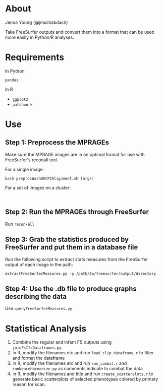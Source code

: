 # About

Jenna Young (@jmschabdach)

Take FreeSurfer outputs and convert them into a format that can be used more easily in Python/R analyses.

# Requirements

In Python

```
pandas
```

In R

- `ggplot2`
- `patchwork`

# Use

## Step 1: Preprocess the MPRAGEs

Make sure the MPRAGE images are in an optimal format for use with FreeSurfer's reconall tool.

For a single image: 

`bash preprocWashUACPCAlignment.sh [args]`

For a set of images on a cluster:

` `

## Step 2: Run the MPRAGEs through FreeSurfer

Run `recon-all` 

## Step 3: Grab the statistics produced by FreeSurfer and put them in a database file

Run the following script to extract stats measures from the FreeSurfer output of each image in the path:

`extractFreeSurferMeasures.py -p /path/to/freesurfer/output/directory`

## Step 4: Use the .db file to produce graphs describing the data

Use `queryFreeSurferMeasures.py`

# Statistical Analysis

1. Combine the regular and infant FS outputs using `joinFsIfsDataframes.py`
2. In R, modify the filenames etc and run `load_clip_dataframe.r` to filter and format the dataframe
3. In R, modify the filenames etc and run `run_combat.r` and `runNeuroHarmonize.py` as comments indicate to combat the data
4. In R, modify the filenames and title and run `create_scatterplots.r` to generate basic scatterplots of selected phenotypes colored by primary reason for scan.
